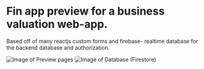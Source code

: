 # Fin app preview for a business valuation web-app.
Based off of many reactjs custom forms and firebase- realtime database for the backend database and authorization.

![Image of Preview pages](https://github.com/yuthikasagarage/fin-app/blob/main/Screenshot%20from%202020-11-28%2015-55-23.png)
![Image of Database (Firestore)](https://github.com/yuthikasagarage/fin-app/blob/main/Screenshot%20from%202020-11-28%2015-55-18.png)



